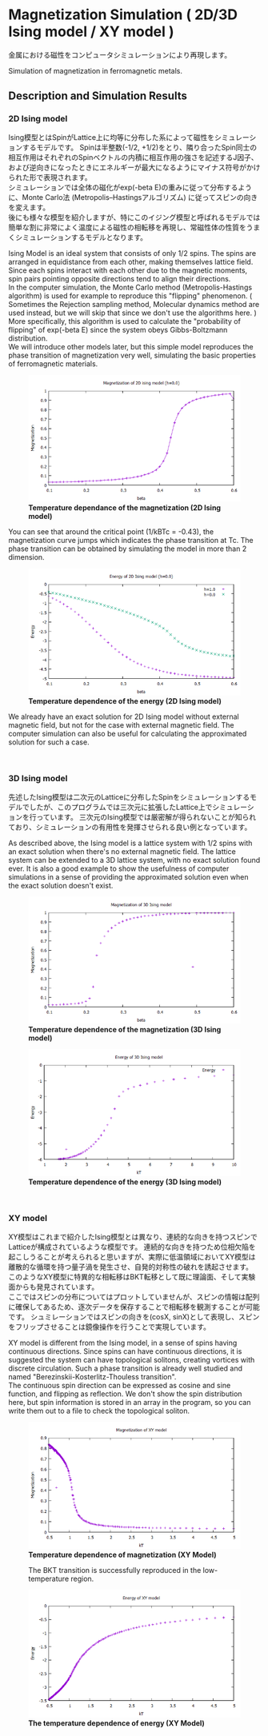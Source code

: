 <h1> Magnetization Simulation ( 2D/3D Ising model / XY model ) </h1>
<p>
    金属における磁性をコンピュータシミュレーションにより再現します。
</p>
<p>
    Simulation of magnetization in ferromagnetic metals.
</p>

<h2> Description and Simulation Results </h2>
<h3> 2D Ising model </h3>
<div class="description">
    <p>
        Ising模型とはSpinがLattice上に均等に分布した系によって磁性をシミュレーションするモデルです。
        Spinは半整数(-1/2, +1/2)をとり、隣り合ったSpin同士の相互作用はそれぞれのSpinベクトルの内積に相互作用の強さを記述するJ因子、および逆向きになったときにエネルギーが最大になるようにマイナス符号がかけられた形で表現されます。
        <br>
        シミュレーションでは全体の磁化がexp(-beta E)の重みに従って分布するように、Monte Carlo法 (Metropolis–Hastingsアルゴリズム) に従ってスピンの向きを変えます。
        <br>
        後にも様々な模型を紹介しますが、特にこのイジング模型と呼ばれるモデルでは簡単な割に非常によく温度による磁性の相転移を再現し、常磁性体の性質をうまくシミュレーションするモデルとなります。
    </p>
    <p>
        Ising Model is an ideal system that consists of only 1/2 spins.
        The spins are arranged in equidistance from each other, making themselves lattice field.
        Since each spins interact with each other due to the magnetic moments, spin pairs pointing opposite directions tend to align their directions.
        <br>
        In the computer simulation, the Monte Carlo method (Metropolis-Hastings algorithm) is used for example to reproduce this "flipping" phenomenon.
        ( Sometimes the Rejection sampling method, Molecular dynamics method are used instead, but we will skip that since we don't use the algorithms here. )
        More specifically, this algorithm is used to calculate the "probability of flipping" of exp(-beta E) since the system obeys Gibbs-Boltzmann distribution.
        <br>
        We will introduce other models later, but this simple model reproduces the phase transition of magnetization very well, simulating the basic properties of ferromagnetic materials.
    </p>
</div>

<div class="result">
    <div class="fig">
        <figure>
            <img src="https://raw.githubusercontent.com/StellaContrail/IsingModel/master/ising2d/mag_h0.png" alt="Magnetization of 2D Ising model">
            <br>
            <figcaption>
                <b>
                    Temperature dependance of the magnetization (2D Ising model)
                </b>
            </figcaption>
        </figure>
        <p>
            You can see that around the critical point (1/kBTc = -0.43), the magnetization curve jumps which indicates the phase transition at Tc.
            The phase transition can be obtained by simulating the model in more than 2 dimension.
        </p>
    </div>
    <div class="fig">
        <figure>
            <img src="https://raw.githubusercontent.com/StellaContrail/IsingModel/master/ising2d/energy.png" alt="Energy of 2D Ising model">
            <br>
            <figcaption>
                <b>
                    Temperature dependence of the energy (2D Ising model)
                </b>
            </figcaption>
        </figure>
        <p>
            We already have an exact solution for 2D Ising model without external magnetic field, but not for the case with external magnetic field.
            The computer simulation can also be useful for calculating the approximated solution for such a case.
        </p>
    </div>
</div>

<br>

<h3> 3D Ising model </h3>
<div class="description">
    <p>
        先述したIsing模型は二次元のLatticeに分布したSpinをシミュレーションするモデルでしたが、このプログラムでは三次元に拡張したLattice上でシミュレーションを行っています。
        三次元のIsing模型では厳密解が得られないことが知られており、シミュレーションの有用性を発揮させられる良い例となっています。
    </p>
    <p>
        As described above, the Ising model is a lattice system with 1/2 spins with an exact solution when there's no external magnetic field.
        The lattice system can be extended to a 3D lattice system, with no exact solution found ever.
        It is also a good example to show the usefulness of computer simulations in a sense of providing the approximated solution even when the exact solution doesn't exist.
    </p>
</div>

<div class="result">
    <div class="fig">
        <figure>
            <img src="https://raw.githubusercontent.com/StellaContrail/IsingModel/master/ising3d/precise_mag.png" alt="Magnetization of 3D Ising model">
            <br>
            <figcaption>
                <b>
                    Temperature dependence of the magnetization (3D Ising model)
                </b>
            </figcaption>
        </figure>
    </div>
    <div class="fig">
        <figure>
            <img src="https://raw.githubusercontent.com/StellaContrail/IsingModel/master/ising3d/energy.png" alt="Energy of 3D Ising model">
            <br>
            <figcaption>
                <b>
                    Temperature dependence of the energy (3D Ising model)  
                </b>
            </figcaption>
        </figure>
    </div>
</div>

<br>

<h3> XY model </h3>
<div class="description">
    <p>
        XY模型はこれまで紹介したIsing模型とは異なり、連続的な向きを持つスピンでLatticeが構成されているような模型です。
        連続的な向きを持つため位相欠陥を起こしうることが考えられると思いますが、実際に低温領域においてXY模型は離散的な循環を持つ量子渦を発生させ、自発的対称性の破れを誘起させます。
        このようなXY模型に特異的な相転移はBKT転移として既に理論面、そして実験面からも発見されています。
        <br>
        ここではスピンの分布についてはプロットしていませんが、スピンの情報は配列に確保してあるため、逐次データを保存することで相転移を観測することが可能です。
        シュミレーションではスピンの向きを(cosX, sinX)として表現し、スピンをフリップさせることは鏡像操作を行うことで実現しています。
    </p>
    <p>
        XY model is different from the Ising model, in a sense of spins having continuous directions.
        Since spins can have continuous directions, it is suggested the system can have topological solitons, creating vortices with discrete circulation.
        Such a phase transition is already well studied and named "Berezinskii-Kosterlitz-Thouless transition".
        <br>
        The continuous spin direction can be expressed as cosine and sine function, and flipping as reflection.
        We don't show the spin distribution here, but spin information is stored in an array in the program, so you can write them out to a file to check the topological soliton.
    </p>
</div>

<div class="result">
    <div class="fig">
        <figure>
            <img src="https://raw.githubusercontent.com/StellaContrail/IsingModel/master/ising_xy/mag.png" alt="Magnetization of XY Model">
            <br>
            <figcaption>
                <b>
                    Temperature dependence of magnetization (XY Model)
                </b>
            </figcaption>
            <p>
                The BKT transition is successfully reproduced in the low-temperature region.
            </p>
        </figure>
    </div>
    <div class="fig">
        <figure>
            <img src="https://raw.githubusercontent.com/StellaContrail/IsingModel/master/ising_xy/energy.png" alt="Energy of XY Model">
            <br>
            <figcaption>
                <b>
                    The temperature dependence of energy (XY Model)   
                </b>
            </figcaption>
        </figure>
    </div>
</div>
